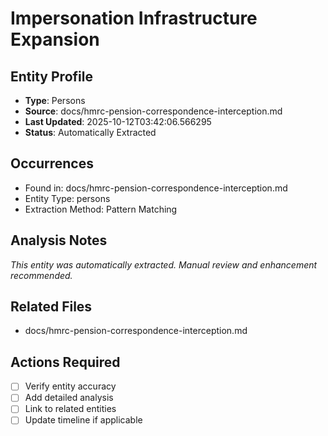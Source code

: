 # Impersonation Infrastructure Expansion

## Entity Profile
- **Type**: Persons
- **Source**: docs/hmrc-pension-correspondence-interception.md
- **Last Updated**: 2025-10-12T03:42:06.566295
- **Status**: Automatically Extracted

## Occurrences
- Found in: docs/hmrc-pension-correspondence-interception.md
- Entity Type: persons
- Extraction Method: Pattern Matching

## Analysis Notes
*This entity was automatically extracted. Manual review and enhancement recommended.*

## Related Files
- docs/hmrc-pension-correspondence-interception.md

## Actions Required
- [ ] Verify entity accuracy
- [ ] Add detailed analysis
- [ ] Link to related entities
- [ ] Update timeline if applicable
